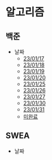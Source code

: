 # 알고리즘
## 백준
 - 날짜
   - [23/01/17](date/230117.md)
   - [23/01/18](date/230118.md)
   - [23/01/19](date/230119.md)
   - [23/01/20](date/230120.md)
   - [23/01/25](date/230125.md)
   - [23/01/26](date/230126.md)
   - [23/01/27](date/230127.md)
   - [23/01/30](date/230130.md)
   - [23/01/31](date/230131.md)
   - [미완료](date/fail.md)


## SWEA
- 날짜
